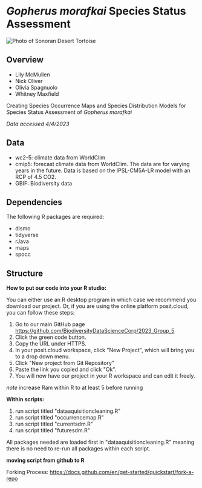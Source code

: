 # *Gopherus morafkai* Species Status Assessment

![Photo of Sonoran Desert Tortoise ](https://www.arizonahighways.com/sites/default/files/2022-06/0722_Nature_tortoise.jpg) 

## Overview

-   Lily McMullen
-   Nick Oliver
-   Olivia Spagnuolo
-   Whitney Maxfield

Creating Species Occurrence Maps and Species Distribution Models for Species Status Assessment of *Gopherus morafkai*

*Data accessed 4/4/2023*

## Data 

- wc2-5: climate data from WorldClim
- cmip5: forecast climate data from WorldClim. The data are for varying years in the future. Data is based on the IPSL-CM5A-LR model with an RCP of 4.5 CO2. 
- GBIF: Biodiversity data 


## Dependencies

The following R packages are required: 
- dismo 
- tidyverse 
- rJava 
- maps 
- spocc

## Structure

**How to put our code into your R studio:**

You can either use an R desktop program in which case we recommend you download our project. 
Or, if you are using the online platform posit.cloud, you can follow these steps: 
1. Go to our main GitHub page https://github.com/BiodiversityDataScienceCorp/2023_Group_5
2. Click the green code button. 
3. Copy the URL under HTTPS. 
4. In your posit.cloud workspace, click "New Project", which will bring you to a drop down menu. 
5. Click "New project from Git Repository"
6. Paste the link you copied and click "Ok". 
7. You will now have our project in your R workspace and can edit it freely. 


*note* increase Ram within R to at least 5 before running

**Within scripts:** 
1. run script titled "dataaquisitioncleaning.R" 
2. run script titled "occurrencemap.R" 
3. run script titled "currentsdm.R" 
4. run script titled "futuresdm.R"

All packages needed are loaded first in "dataaquisitioncleaning.R" meaning there is no need to re-run all packages within each script.

**moving script from github to R**

Forking Process: <https://docs.github.com/en/get-started/quickstart/fork-a-repo>
